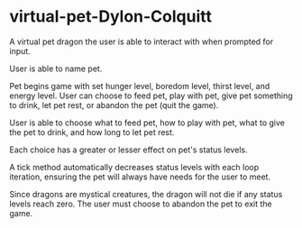 # virtual-pet-Dylon-Colquitt
A virtual pet dragon the user is able to interact with when prompted for input.

User is able to name pet.

Pet begins game with set hunger level, boredom level, thirst level, and energy level.
User can choose to feed pet, play with pet, give pet something to drink, let pet rest, 
or abandon the pet (quit the game).

User is able to choose what to feed pet, how to play with pet, what to give the pet to drink,
and how long to let pet rest.

Each choice has a greater or lesser effect on pet's status levels.

A tick method automatically decreases status levels with each loop iteration, ensuring the
pet will always have needs for the user to meet.

Since dragons are mystical creatures, the dragon will not die if any status levels reach zero. 
The user must choose to abandon the pet to exit the game.